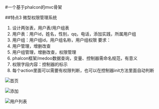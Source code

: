 #一个基于phalcon的mvc骨架

##特点3 微型权限管理系统
  1. 设计两张表，用户表/用户组表
  2. 用户表：用户id，姓名，性别，qq，电话，添加实践，所属用户组
  3. 用户组：用户组id，用户组名称，用户组权限
要求：
  1. 用户管理，增删改查
  2. 用户组管理，增删改查，权限管理
  3. phalcon框架/medoo数据查询，变量、控制器需命名规范，有意义
  4. 权限字段内容：控制器的标示
  5. 每个action里面可以需要有权限判断，也可以在控制器init方法里面自动判断



![首页][1]

![添加][2]


![用户列表][3]


  [1]: ./images/%E9%A6%96%E9%A1%B5.png "首页.png"
  [2]: ./images/%E6%B7%BB%E5%8A%A0.png "添加.png"
  [3]: ./images/%E7%94%A8%E6%88%B7%E5%88%97%E8%A1%A8.png "用户列表.png"